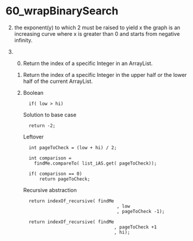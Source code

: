 # 60_wrapBinarySearch

2. the exponent(y) to which 2 must be raised to yield x
   the graph is an increasing curve where x is greater than 0 and starts from negative infinity.
   
3. 0. Return the index of a specific Integer in an ArrayList.
   1. Return the index of a specific Integer in the upper half or the lower half of the current ArrayList.
   2. Boolean 
   
            if( low > hi)
      
      Solution to base case 
      
            return -2;
      
      Leftover
      
            int pageToCheck = (low + hi) / 2;
      
            int comparison =
              findMe.compareTo( list_iAS.get( pageToCheck));
              
            if( comparison == 0)   
                return pageToCheck; 
                
      Recursive abstraction
      
            return indexOf_recursive( findMe
                                             , low
                                             , pageToCheck -1);
                                             
            return indexOf_recursive( findMe
                                            , pageToCheck +1
                                            , hi);

